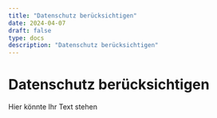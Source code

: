 ```yaml
---
title: "Datenschutz berücksichtigen"
date: 2024-04-07
draft: false
type: docs
description: "Datenschutz berücksichtigen"
---
```


# Datenschutz berücksichtigen

Hier könnte Ihr Text stehen